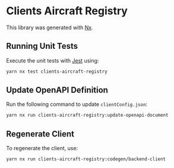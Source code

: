 # Clients Aircraft Registry

This library was generated with [Nx](https://nx.dev).

## Running Unit Tests

Execute the unit tests with [Jest](https://jestjs.io) using:

```bash
yarn nx test clients-aircraft-registry
```

## Update OpenAPI Definition

Run the following command to update `clientConfig.json`:

```bash
yarn nx run clients-aircraft-registry:update-openapi-document
```

## Regenerate Client

To regenerate the client, use:

```bash
yarn nx run clients-aircraft-registry:codegen/backend-client
```
